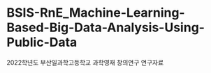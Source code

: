 # BSIS-RnE_Machine-Learning-Based-Big-Data-Analysis-Using-Public-Data
2022학년도 부산일과학고등학교 과학영재 창의연구 연구자료
